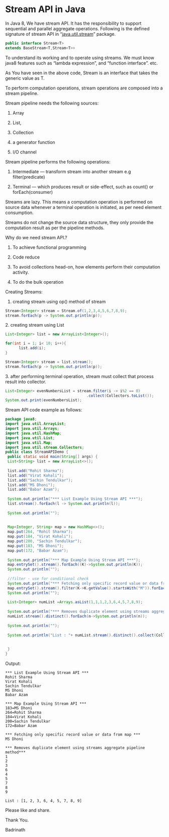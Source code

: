 # Stream API in Java

In Java 8, We have stream API. It has the responsibility to support sequential and parallel aggregate operations. Following is the defined signature of stream API in “[java.util.stream](http://java.util.stream)” package.

```java
public interface Stream<T>
extends BaseStream<T,Stream<T>>
```

To understand its working and to operate using streams. We must know java8 features such as “lambda expression”, and “function interface”. etc.

As You have seen in the above code, Stream is an interface that takes the generic value as T.

To perform computation operations, stream operations are composed into a stream pipeline.

Stream pipeline needs the following sources:

1. Array
    
2. List,
    
3. Collection
    
4. a generator function
    
5. I/O channel
    

Stream pipeline performs the following operations:

1. Intermediate — transform stream into another stream e.g filter(predicate)
    
2. Terminal — which produces result or side-effect, such as count() or forEach(consumer)
    

Streams are lazy. This means a computation operation is performed on source data whenever a terminal operation is initiated, as per need element consumption.

Streams do not change the source data structure, they only provide the computation result as per the pipeline methods.

Why do we need stream API.?

1. To achieve functional programming
    
2. Code reduce
    
3. To avoid collections head-on, how elements perform their computation activity.
    
4. To do the bulk operation
    

Creating Streams:

1. creating stream using op() method of stream
    

```java
Stream<Integer> stream = Stream.of(1,2,3,4,5,6,7,8,9);
stream.forEach(p -> System.out.println(p));
```

2\. creating stream using List

```java
List<Integer> list = new ArrayList<Integer>();

for(int i = 1; i< 10; i++){
      list.add(i);
}

Stream<Integer> stream = list.stream();
stream.forEach(p -> System.out.println(p));
```

3\. after performing terminal operation, stream must collect that process result into collector.

```java
List<Integer> evenNumbersList = stream.filter(i -> i%2 == 0)
                                    .collect(Collectors.toList());
System.out.print(evenNumbersList);
```

Stream API code example as follows:

```java
package java8;
import java.util.ArrayList;
import java.util.Arrays;
import java.util.HashMap;
import java.util.List;
import java.util.Map;
import java.util.stream.Collectors;
public class StreamAPIDemo {
 public static void main(String[] args) {
 List<String> list = new ArrayList<>();
 
 list.add("Rohit Sharma");
 list.add("Virat Kohali");
 list.add("Sachin Tendulkar");
 list.add("MS Dhoni");
 list.add("Babar Azam");
 
 System.out.println("*** List Example Using Stream API ***");
 list.stream().forEach(l -> System.out.println(l));
 
 System.out.println("");
 
 
 Map<Integer, String> map = new HashMap<>();
 map.put(264, "Rohit Sharma");
 map.put(184, "Virat Kohali");
 map.put(200, "Sachin Tendulkar");
 map.put(183, "MS Dhoni");
 map.put(172, "Babar Azam");
 
 System.out.println("*** Map Example Using Stream API ***");
 map.entrySet().stream().forEach((K)->System.out.println(K));
 System.out.println("");
 
 //filter - use for conditional check
 System.out.println("*** Fetching only specific record value or data from map ***");
 map.entrySet().stream().filter(K->K.getValue().startsWith("M")).forEach((K)->System.out.println(K.getValue()));
 System.out.println("");
 
 List<Integer> numList =Arrays.asList(1,1,1,2,3,6,4,5,7,8,9);
 
 System.out.println("*** Removes duplicate element using streams aggregate pipeline method***");
 numList.stream().distinct().forEach(n->System.out.println(n));
 
 System.out.println("");
 
 System.out.println("List : "+ numList.stream().distinct().collect(Collectors.toList()));
 
 
 }
}
```

Output:

```plaintext
*** List Example Using Stream API ***
Rohit Sharma
Virat Kohali
Sachin Tendulkar
MS Dhoni
Babar Azam

*** Map Example Using Stream API ***
183=MS Dhoni
264=Rohit Sharma
184=Virat Kohali
200=Sachin Tendulkar
172=Babar Azam

*** Fetching only specific record value or data from map ***
MS Dhoni

*** Removes duplicate element using streams aggregate pipeline method***
1
2
3
6
4
5
7
8
9

List : [1, 2, 3, 6, 4, 5, 7, 8, 9]
```

Please like and share.

Thank You.

Badrinath